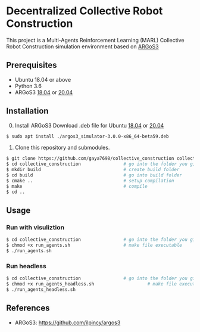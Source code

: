 # Decentralized Collective Robot Construction
This project is a Multi-Agents Reinforcement Learning (MARL) Collective Robot Construction simulation environment based on [ARGoS3](https://www.argos-sim.info)

## Prerequisites
* Ubuntu 18.04 or above
* Python 3.6
* ARGoS3
[18.04](https://drive.google.com/file/d/19RZtiHKYhTA_SXzMLRSksH_zO5YXr_kR/view) or [20.04](https://drive.google.com/file/d/1oO2lb2LuLq4IrZmNMiJurWTotHp_pDye/view)

## Installation
0. Install ARGoS3
Download .deb file for Ubuntu
[18.04](https://drive.google.com/file/d/19RZtiHKYhTA_SXzMLRSksH_zO5YXr_kR/view) or [20.04](https://drive.google.com/file/d/1oO2lb2LuLq4IrZmNMiJurWTotHp_pDye/view)
```bash
$ sudo apt install ./argos3_simulator-3.0.0-x86_64-beta59.deb
```

1. Clone this repository and submodules.
```bash
$ git clone https://github.com/gaya7698/collective_construction collective_construction
$ cd collective_construction                # go into the folder you git cloned
$ mkdir build                               # create build folder
$ cd build                                  # go into build folder
$ cmake ..                                  # setup compilation
$ make                                      # compile
$ cd ..
```
## Usage
### Run with visuliztion
```bash
$ cd collective_construction                # go into the folder you git cloned
$ chmod +x run_agents.sh                    # make file executable
$ ./run_agents.sh


```
### Run headless
```bash
$ cd collective_construction                # go into the folder you git cloned
$ chmod +x run_agents_headless.sh                    # make file executable
$ ./run_agents_headless.sh
```

## References
- ARGoS3: https://github.com/ilpincy/argos3
